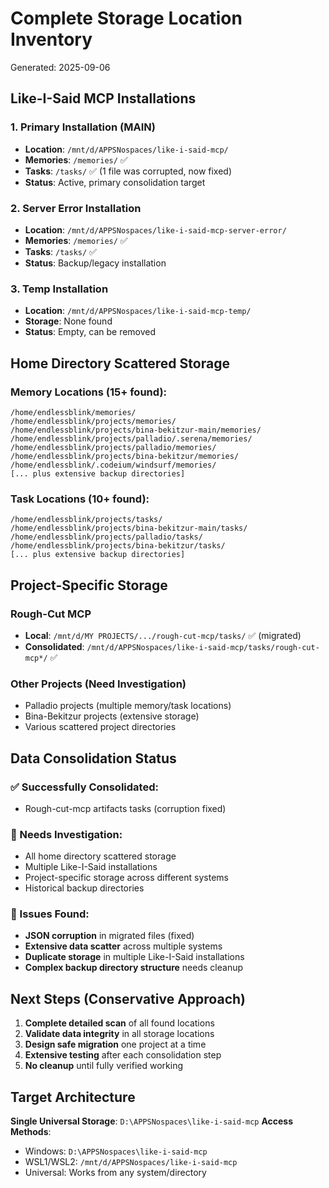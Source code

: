 # Complete Storage Location Inventory

Generated: 2025-09-06

## Like-I-Said MCP Installations

### 1. Primary Installation (MAIN)
- **Location**: `/mnt/d/APPSNospaces/like-i-said-mcp/`
- **Memories**: `/memories/` ✅
- **Tasks**: `/tasks/` ✅ (1 file was corrupted, now fixed)
- **Status**: Active, primary consolidation target

### 2. Server Error Installation  
- **Location**: `/mnt/d/APPSNospaces/like-i-said-mcp-server-error/`
- **Memories**: `/memories/` ✅ 
- **Tasks**: `/tasks/` ✅
- **Status**: Backup/legacy installation

### 3. Temp Installation
- **Location**: `/mnt/d/APPSNospaces/like-i-said-mcp-temp/`
- **Storage**: None found
- **Status**: Empty, can be removed

## Home Directory Scattered Storage

### Memory Locations (15+ found):
```
/home/endlessblink/memories/
/home/endlessblink/projects/memories/
/home/endlessblink/projects/bina-bekitzur-main/memories/
/home/endlessblink/projects/palladio/.serena/memories/
/home/endlessblink/projects/palladio/memories/
/home/endlessblink/projects/bina-bekitzur/memories/
/home/endlessblink/.codeium/windsurf/memories/
[... plus extensive backup directories]
```

### Task Locations (10+ found):
```
/home/endlessblink/projects/tasks/
/home/endlessblink/projects/bina-bekitzur-main/tasks/
/home/endlessblink/projects/palladio/tasks/
/home/endlessblink/projects/bina-bekitzur/tasks/
[... plus extensive backup directories]
```

## Project-Specific Storage

### Rough-Cut MCP
- **Local**: `/mnt/d/MY PROJECTS/.../rough-cut-mcp/tasks/` ✅ (migrated)
- **Consolidated**: `/mnt/d/APPSNospaces/like-i-said-mcp/tasks/rough-cut-mcp*/` ✅

### Other Projects (Need Investigation)
- Palladio projects (multiple memory/task locations)
- Bina-Bekitzur projects (extensive storage)
- Various scattered project directories

## Data Consolidation Status

### ✅ Successfully Consolidated:
- Rough-cut-mcp artifacts tasks (corruption fixed)

### 🔄 Needs Investigation:
- All home directory scattered storage
- Multiple Like-I-Said installations
- Project-specific storage across different systems
- Historical backup directories

### 🚨 Issues Found:
- **JSON corruption** in migrated files (fixed)
- **Extensive data scatter** across multiple systems
- **Duplicate storage** in multiple Like-I-Said installations
- **Complex backup directory structure** needs cleanup

## Next Steps (Conservative Approach)

1. **Complete detailed scan** of all found locations
2. **Validate data integrity** in all storage locations
3. **Design safe migration** one project at a time
4. **Extensive testing** after each consolidation step
5. **No cleanup** until fully verified working

## Target Architecture

**Single Universal Storage**: `D:\APPSNospaces\like-i-said-mcp`
**Access Methods**:
- Windows: `D:\APPSNospaces\like-i-said-mcp`
- WSL1/WSL2: `/mnt/d/APPSNospaces/like-i-said-mcp`
- Universal: Works from any system/directory